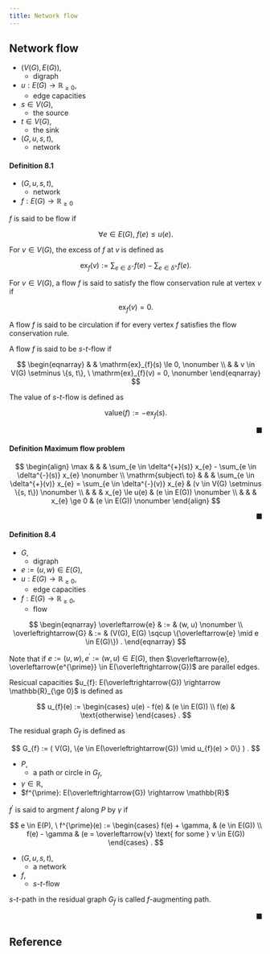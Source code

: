 ```yaml
---
title: Network flow
---
```


## Network flow
* $(V(G), E(G))$,
    * digraph
* $u: E(G) \rightarrow \mathbb{R}_{\ge 0}$,
    * edge capacities
* $s \in V(G)$,
    * the source
* $t \in V(G)$,
    * the sink
* $(G, u, s, t)$,
    * network

#### Definition 8.1
* $(G, u, s, t)$,
    * network
* $f: E(G) \rightarrow \mathbb{R}_{\ge 0}$

$f$ is said to be flow if

$$
    \forall e \in E(G),
    \
    f(e) \le u(e)
    .
$$

For $v \in V(G)$, the excess of $f$ at $v$ is defined as

$$
    \mathrm{ex}_{f}(v)
    :=
    \sum_{e \in \delta^{-}}
        f(e)
    -
    \sum_{e \in \delta^{+}}
        f(e)
    .
$$

For $v \in V(G)$, a flow $f$ is said to satisfy the flow conservation rule at vertex $v$ if

$$
    \mathrm{ex}_{f}(v) = 0
    .
$$

A flow $f$ is said to be circulation if for every vertex $f$ satisfies the flow conservation rule.

A flow $f$ is said to be $s$-$t$-flow if

$$
\begin{eqnarray}
    & &
        \mathrm{ex}_{f}(s) \le 0,
    \nonumber
    \\
    & &
        v \in V(G) \setminus \{s, t\},
        \
        \mathrm{ex}_{f}(v) = 0,
    \nonumber
\end{eqnarray}
$$

The value of $s$-$t$-flow is defined as

$$
    \mathrm{value}(f)
    :=
    -\mathrm{ex}_{f}(s)
    .
$$

<div class="end-of-statement" style="text-align: right">■</div>

#### Definition Maximum flow problem

$$
\begin{align}
    \max
    & & &
        \sum_{e \in \delta^{+}(s)}
            x_{e}
        -
        \sum_{e \in \delta^{-}(s)}
            x_{e}
    \nonumber
    \\
    \mathrm{subject\ to}
    & & &
        \sum_{e \in \delta^{+}(v)}
            x_{e}
        =
        \sum_{e \in \delta^{-}(v)}
            x_{e}
        &
        (v \in V(G) \setminus \{s, t\})
    \nonumber
    \\
    & & &
        x_{e} \le u(e)
        &
        (e \in E(G))
    \nonumber
    \\
    & & &
        x_{e} \ge 0
        &
        (e \in E(G))
    \nonumber
\end{align}
$$

<div class="end-of-statement" style="text-align: right">■</div>

#### Definition 8.4
* $G$,
    * digraph
* $e := (u, w) \in E(G)$,
* $u: E(G) \rightarrow \mathbb{R}_{\ge 0}$,
    * edge capacities
* $f: E(G) \rightarrow \mathbb{R}_{\ge 0}$,
    * flow

$$
\begin{eqnarray}
    \overleftarrow{e}
    & := &
        (w, u)
    \nonumber
    \\
    \overleftrightarrow{G}
    & := &
        (V(G), E(G) \sqcup \{\overleftarrow{e} \mid e \in E(G)\})
    .
\end{eqnarray}
$$

Note that if $e := (u, w), e^{\prime}:= (w, u) \in E(G)$, then $\overleftarrow{e}, \overleftarrow{e^{\prime}} \in E(\overleftrightarrow{G})$ are parallel edges.

Resicual capacities $u_{f}: E(\overleftrightarrow{G}) \rightarrow \mathbb{R}_{\ge 0}$ is defined as

$$
    u_{f}(e)
    :=
    \begin{cases}
        u(e)
        -
        f(e)
        &
            (e \in E(G))
        \\
        f(e)
        &
            \text{otherwise}
    \end{cases}
    .
$$

The residual graph $G_{f}$ is defined as

$$
    G_{f}
    :=
    (
        V(G), \{e \in E(\overleftrightarrow{G}) \mid u_{f}(e) > 0\}
    )
    .
$$

* $P$,
    * a path or circle in $G_{f}$,
* $\gamma \in \mathbb{R}$,
* $f^{\prime}: E(\overleftrightarrow{G}) \rightarrow \mathbb{R}$

$f^{\prime}$ is said to argment $f$ along $P$ by $\gamma$ if

$$
    e \in E(P),
    \
    f^{\prime}(e)
    :=
    \begin{cases}
        f(e) + \gamma,
        &
            (e \in E(G))
        \\
        f(e) - \gamma
        &
            (e = \overleftarrow{v} \text{ for some } v \in E(G))
    \end{cases}
    .
$$

* $(G, u, s, t)$,
    * a network
* $f$,
    * $s$-$t$-flow

$s$-$t$-path in the residual graph $G_{f}$ is called $f$-augmenting path.

<div class="end-of-statement" style="text-align: right">■</div>

## Reference
